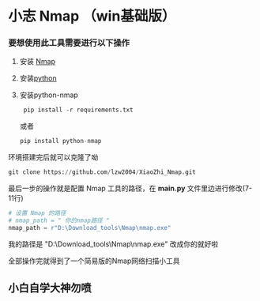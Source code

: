 # 小志 Nmap （win基础版）

### 要想使用此工具需要进行以下操作

1. 安装 [Nmap](https://nmap.org/download.html)

2. 安装[python](https://www.python.org/)

3. 安装python-nmap
   ```python
    pip install -r requirements.txt
   ```
   或者
   ```python
   pip install python-nmap
   ```

环境搭建完后就可以克隆了呦
```python
git clone https://github.com/lzw2004/XiaoZhi_Nmap.git
```

最后一步的操作就是配置 Nmap 工具的路径，在 **main.py** 文件里边进行修改(7-11行)

```python
# 设置 Nmap 的路径
# nmap_path = " 你的nmap路径 "
nmap_path = r"D:\Download_tools\Nmap\nmap.exe"
```
我的路径是 "D:\Download_tools\Nmap\nmap.exe" 改成你的就好啦

全部操作完就得到了一个简易版的Nmap网络扫描小工具

## 小白自学大神勿喷
